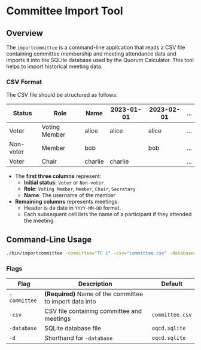 <!--
 This file is Free Software under the Apache-2.0 License
 without warranty, see README.md and LICENSES/Apache-2.0.txt for details.

 SPDX-License-Identifier: Apache-2.0

 SPDX-FileCopyrightText: 2025 German Federal Office for Information Security (BSI) <https://www.bsi.bund.de>
 Software-Engineering: 2025 Intevation GmbH <https://intevation.de>
-->

# Committee Import Tool

## Overview

The `importcommittee` is a command-line application that reads a CSV file containing committee membership and meeting
attendance data and imports it into the SQLite database used by the Quorum Calculator. This tool helps to import
historical meeting data.

### CSV Format

The CSV file should be structured as follows:

| Status    | Role          | Name    | 2023-01-01 | 2023-02-01 | ... |
|-----------|---------------|---------|------------|------------|-----|
| Voter     | Voting Member | alice   | alice      | alice      | ... |
| Non-voter | Member        | bob     |            | bob        | ... |
| Voter     | Chair         | charlie | charlie    |            | ... |

- The **first three columns** represent:
    - **Initial status**: `Voter` or `Non-voter`
    - **Role**: `Voting Member`, `Member`, `Chair`, `Secretary`
    - **Name**: The username of the member
- **Remaining columns** represents meetings:
    - Header is da date in `YYYY-MM-DD` format.
    - Each subsequent cell lists the name of a participant if they attended the meeting.

## Command-Line Usage

```sh
./bin/importcommittee -committee="TC 1" -csv="committee.csv" -database="oqcd.sqlite"
```

### Flags

| Flag         | Description                                              | Default         |
|--------------|----------------------------------------------------------|-----------------|
| `-committee` | **(Required)** Name of the committee to import data into |                 |
| `-csv`       | CSV file containing committee and meetings               | `committee.csv` |
| `-database`  | SQLite database file                                     | `oqcd.sqlite`   |
| `-d`         | Shorthand for `-database`                                | `oqcd.sqlite`   |
